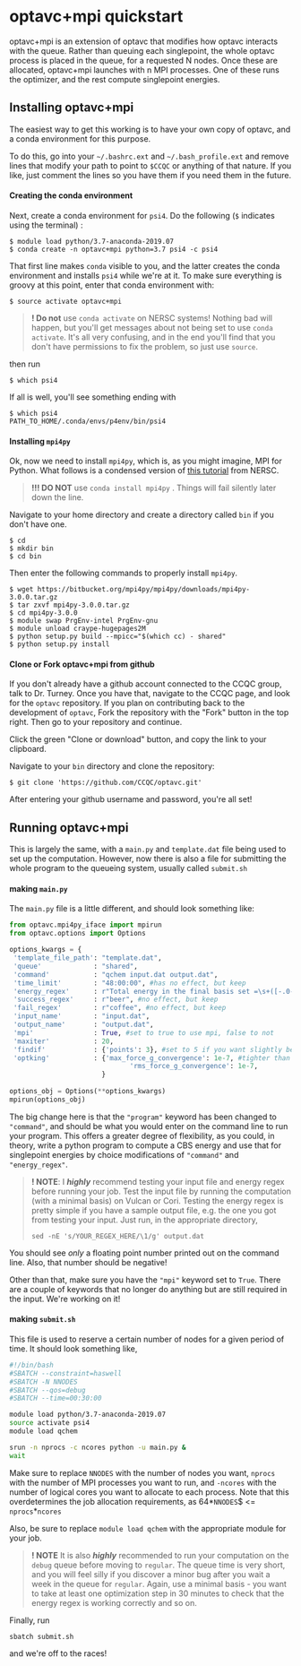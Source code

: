 # optavc+mpi quickstart

optavc+mpi is an extension of optavc that modifies how optavc interacts with the queue. Rather than queuing each singlepoint, the whole optavc process is placed in the queue, for a requested N nodes. Once these are allocated, optavc+mpi launches with n MPI processes. One of these runs the optimizer, and the rest compute singlepoint energies. 

## Installing optavc+mpi
The easiest way to get this working is to have your own copy of optavc, and a conda
environment for this purpose.

To do this, go into your `~/.bashrc.ext` and `~/.bash_profile.ext` and remove lines that modify your path to point to `$CCQC` or anything of that nature. If you like, just comment the lines so you have them if you need them in the future. 

#### Creating the conda environment
Next, create a conda environment for `psi4`. Do the following (`$` indicates using the terminal) :

```
$ module load python/3.7-anaconda-2019.07
$ conda create -n optavc+mpi python=3.7 psi4 -c psi4
```
That first line makes `conda` visible to you, and the latter 
creates the conda environment and installs `psi4` while we're at it.
To make sure everything is groovy at this point, enter that conda environment with:
```
$ source activate optavc+mpi
```
>**! Do not** use `conda activate` on NERSC systems! Nothing bad will happen, but  you'll get messages about not being set to use `conda activate`. It's all very confusing, and in the end you'll find that you don't have permissions to fix the problem, so just use `source`.

then run
```
$ which psi4
```


If all is well, you'll see something ending with 
```
$ which psi4
PATH_TO_HOME/.conda/envs/p4env/bin/psi4
```

#### Installing `mpi4py`
Ok, now we need to install `mpi4py`, which is, as you might imagine, MPI for Python. 
What follows is a condensed version of [this tutorial](https://docs.nersc.gov/programming/high-level-environments/python/mpi4py/) from NERSC.

> **!!! DO NOT** use `conda install mpi4py` . Things will fail silently later down the line.

Navigate to your home directory and create a directory called `bin` if you don't have one.
```
$ cd 
$ mkdir bin
$ cd bin
```

Then enter the following commands to properly install `mpi4py`.

```
$ wget https://bitbucket.org/mpi4py/mpi4py/downloads/mpi4py-3.0.0.tar.gz
$ tar zxvf mpi4py-3.0.0.tar.gz
$ cd mpi4py-3.0.0
$ module swap PrgEnv-intel PrgEnv-gnu
$ module unload craype-hugepages2M
$ python setup.py build --mpicc="$(which cc) - shared"
$ python setup.py install
```

#### Clone or Fork optavc+mpi from github
If you don't already have a github account connected to the CCQC group, talk to Dr. Turney. Once you have that, navigate to the CCQC page, and look for the `optavc` repository. If  you plan on contributing back to the development of `optavc`, Fork the repository with the "Fork" button in the top right. Then go to your repository and continue. 

Click the green "Clone or download" button, and copy the link to your clipboard. 

Navigate to your `bin` directory and clone the repository:
```
$ git clone 'https://github.com/CCQC/optavc.git'
```

After entering your github username and password, you're all set!


## Running optavc+mpi
This is largely the same, with a `main.py` and `template.dat` file being used to set up the computation. However, now there is also a file for submitting the whole program to the queueing system, usually called `submit.sh`

#### making `main.py`
The `main.py` file is a little different, and should look something like:

```python
from optavc.mpi4py_iface import mpirun
from optavc.options import Options

options_kwargs = {
 'template_file_path': "template.dat",
 'queue'             : "shared",
 'command'           : "qchem input.dat output.dat", 
 'time_limit'        : "48:00:00", #has no effect, but keep
 'energy_regex'      : r"Total energy in the final basis set =\s+([-.0-9]+)",
 'success_regex'     : r"beer", #no effect, but keep
 'fail_regex'        : r"coffee", #no effect, but keep
 'input_name'        : "input.dat",
 'output_name'       : "output.dat",
 'mpi'               : True, #set to true to use mpi, false to not
 'maxiter'           : 20,
 'findif'            : {'points': 3}, #set to 5 if you want slightly better frequencies
 'optking'           : {'max_force_g_convergence': 1e-7, #tighter than this is not recommended
                              'rms_force_g_convergence': 1e-7,
                       }
                       
options_obj = Options(**options_kwargs)
mpirun(options_obj)
```

The big change here is that the `"program"` keyword has been changed to `"command"`, and should be what you would enter on the command line to run your program. This offers a greater degree of flexibility, as you could, in theory, write a python program to compute a CBS energy and use that for singlepoint energies by choice modifications of `"command"` and `"energy_regex"`. 

> **! NOTE**: I ___highly___ recommend testing your input file and energy regex before running your job. Test the input file by running the computation (with a minimal basis) on Vulcan or Cori. Testing the energy regex is pretty simple if you have a sample output file, e.g. the one you got from testing your input. Just run, in the appropriate directory,
>```
> sed -nE 's/YOUR_REGEX_HERE/\1/g' output.dat
>```
You should see _only_ a floating point number printed out on the command line. Also, that number should be negative!

Other than that, make sure you have the `"mpi"` keyword set to `True`. There are a couple of keywords that no longer do anything but are still required in the input. We're working on it! 

#### making `submit.sh`
This file is used to reserve a certain number of nodes for a given period of time. It should look something like,
```bash
#!/bin/bash
#SBATCH --constraint=haswell
#SBATCH -N NNODES
#SBATCH --qos=debug
#SBATCH --time=00:30:00

module load python/3.7-anaconda-2019.07
source activate psi4
module load qchem

srun -n nprocs -c ncores python -u main.py &
wait
```
Make sure to replace `NNODES` with the number of nodes you want, `nprocs` with the number of MPI processes you want to run, and `-ncores` with the number of logical cores you want to allocate to each process. Note that this overdetermines the job allocation requirements, as 64*`NNODES`$ <= `nprocs`*`ncores`

Also, be sure to replace `module load qchem` with the appropriate module for your job. 

> **! NOTE** It is also ___highly___ recommended to run your computation on the `debug` queue before moving to `regular`. The queue time is very short, and you will feel silly if you discover a minor bug after you wait a week in the queue for `regular`. Again, use a minimal basis - you want to take at least one optimization step in 30 minutes to check that the energy regex is working correctly and so on.

Finally, run
```
sbatch submit.sh
``` 
and we're off to the races! 

